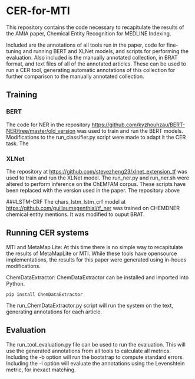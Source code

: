 # CER-for-MTI

This repository contains the code necessary to recapitulate the results of the AMIA paper, Chemical Entity Recognition for MEDLINE Indexing.   

Included are the annotations of all tools run in the paper, code for fine-tuning and running BERT and XLNet models, and scripts for performing the evaluation. Also included is the manually annotated collection, in BRAT format, and text files of all of the annotated articles. These can be used to run a CER tool, generating automatic annotations of this collection for further comparison to the manually annotated collection. 

## Training
### BERT
The code for NER in  the repository https://github.com/kyzhouhzau/BERT-NER/tree/master/old_version was used to train and run the BERT models. Modifications to the run_classifier.py script were made to adapt it the CER task. The   

### XLNet
The repository at https://github.com/stevezheng23/xlnet_extension_tf was used to train and run the XLNet model. The run_ner.py and run_ner.sh were altered to perform inference on the ChEMFAM corpus. These scripts have been replaced with the version used in the paper. The repository above  

###LSTM-CRF
The chars_lstm_lstm_crf model at https://github.com/guillaumegenthial/tf_ner was trained on CHEMDNER chemical entity mentions. It was modified to ouput BRAT.

## Running CER systems
MTI and MetaMap Lite: At this time there is no simple way to recapitulate the results of MetaMapLite or MTI. While these tools have opensource implementations, the results for this paper were generated using in-houes modifications.  

ChemDataExtractor: ChemDataExtractor can be installed and imported into Python. 
```
pip install ChemDataExtractor
```
The run_ChemDataExtractor.py script will run the system on the text, generating annotations for each article.    


## Evaluation
The run_tool_evaluation.py file can be used to run the evaluation. This will use the generated annotations from all tools to calculate all metrics. Including the -b option will run the bootstrap to compute standard errors. Including the -l option will evaluate the annotations using the Levenshtein metric, for inexact matching.

